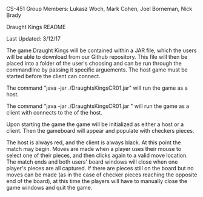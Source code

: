 CS-451 Group Members: Lukasz Woch, Mark Cohen, Joel Borneman, Nick Brady

Draught Kings README

Last Updated: 3/12/17



The game Draught Kings will be contained within a JAR file, which the users will be able to download from our Github repository.
This file will then be placed into a folder of the user's choosing and can be run through the commandline by passing it specific arguements. The host game must be started before the client can connect.

The command "java -jar ./DraughtsKingsCR01.jar" will run the game as a host.

The command "java -jar ./DraughtsKingsCR01.jar <IP>" will run the game as a client with connects to the <IP> of the host.

Upon starting the game the game will be initialized as either a host or a client.
Then the gameboard will appear and populate with checkers pieces.

The host is always red, and the client is always black. At this point the match may begin.
Moves are made when a player uses their mouse to select one of their pieces, and then clicks again to a valid move location.
The match ends and both users' board windows will close when one player's pieces are all captured.
If there are pieces still on the board but no moves can be made (as in the case of checker pieces reaching the opposite end of the board),
at this time the players will have to manually close the game windows and quit the game.

